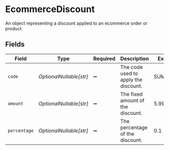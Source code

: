 # EcommerceDiscount

An object representing a discount applied to an ecommerce order or product.


## Fields

| Field                                | Type                                 | Required                             | Description                          | Example                              |
| ------------------------------------ | ------------------------------------ | ------------------------------------ | ------------------------------------ | ------------------------------------ |
| `code`                               | *OptionalNullable[str]*              | :heavy_minus_sign:                   | The code used to apply the discount. | SUMMER20                             |
| `amount`                             | *OptionalNullable[str]*              | :heavy_minus_sign:                   | The fixed amount of the discount.    | 5.99                                 |
| `percentage`                         | *OptionalNullable[str]*              | :heavy_minus_sign:                   | The percentage of the discount.      | 0.1                                  |